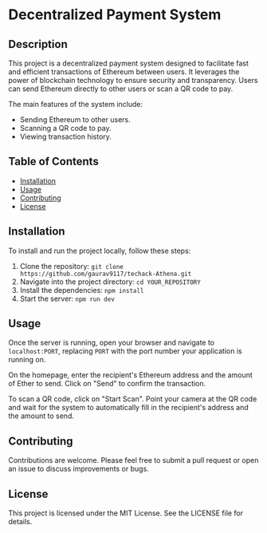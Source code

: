 # Decentralized Payment System

## Description

This project is a decentralized payment system designed to facilitate fast and efficient transactions of Ethereum between users. It leverages the power of blockchain technology to ensure security and transparency. Users can send Ethereum directly to other users or scan a QR code to pay.

The main features of the system include:

- Sending Ethereum to other users.
- Scanning a QR code to pay.
- Viewing transaction history.

## Table of Contents

- [Installation](#installation)
- [Usage](#usage)
- [Contributing](#contributing)
- [License](#license)

## Installation

To install and run the project locally, follow these steps:

1. Clone the repository: `git clone https://github.com/gaurav9117/techack-Athena.git`
2. Navigate into the project directory: `cd YOUR_REPOSITORY`
3. Install the dependencies: `npm install`
4. Start the server: `npm run dev`

## Usage

Once the server is running, open your browser and navigate to `localhost:PORT`, replacing `PORT` with the port number your application is running on.

On the homepage, enter the recipient's Ethereum address and the amount of Ether to send. Click on "Send" to confirm the transaction.

To scan a QR code, click on "Start Scan". Point your camera at the QR code and wait for the system to automatically fill in the recipient's address and the amount to send.

## Contributing

Contributions are welcome. Please feel free to submit a pull request or open an issue to discuss improvements or bugs.

## License

This project is licensed under the MIT License. See the LICENSE file for details.
